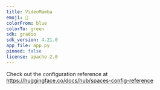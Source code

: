 ```yaml
---
title: VideoMamba
emoji: 🐍
colorFrom: blue
colorTo: green
sdk: gradio
sdk_version: 4.21.0
app_file: app.py
pinned: false
license: apache-2.0
---
```


Check out the configuration reference at https://huggingface.co/docs/hub/spaces-config-reference
